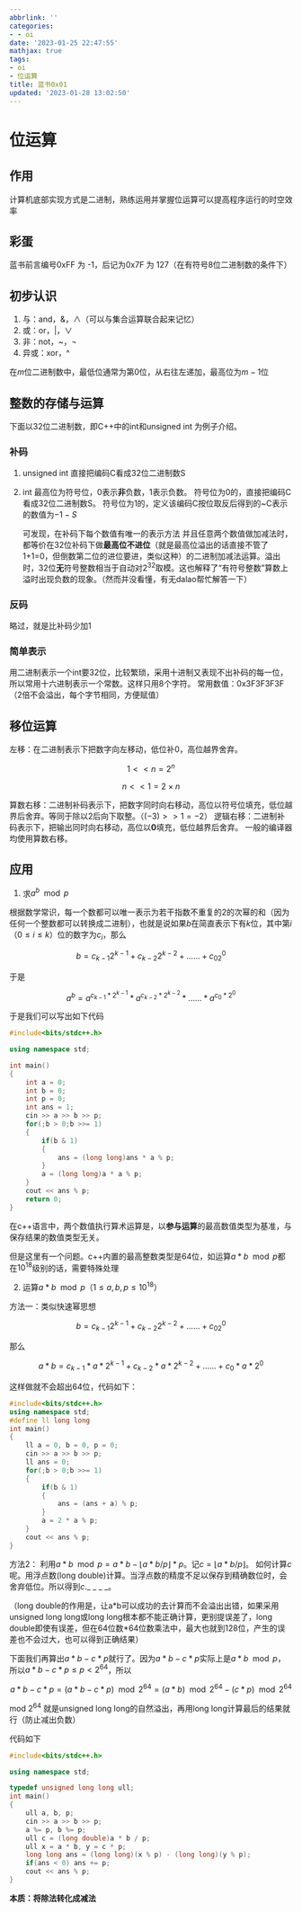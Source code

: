 ```yaml
---
abbrlink: ''
categories:
- - oi
date: '2023-01-25 22:47:55'
mathjax: true
tags:
- oi
- 位运算
title: 蓝书0x01
updated: '2023-01-28 13:02:50'
---
```

# 位运算

## 作用

计算机底部实现方式是二进制，熟练运用并掌握位运算可以提高程序运行的时空效率

## 彩蛋

蓝书前言编号0xFF 为 -1，后记为0x7F 为 127（在有符号8位二进制数的条件下）

## 初步认识

1. 与：and，&，∧（可以与集合运算联合起来记忆）
2. 或：or，|，∨
3. 非：not，~，¬
4. 异或：xor，^

在$m$位二进制数中，最低位通常为第$0$位，从右往左递加，最高位为$m-1$位

## 整数的存储与运算

下面以32位二进制数，即C++中的int和unsigned int 为例子介绍。

### 补码

1. unsigned int
   直接把编码C看成32位二进制数S
2. int
   最高位为符号位，0表示**非**负数，1表示负数。
   符号位为0的，直接把编码C看成32位二进制数S。
   符号位为1的，定义该编码C按位取反后得到的~C表示的数值为$-1-S$
   
   可发现，在补码下每个数值有唯一的表示方法 并且任意两个数值做加减法时，都等价在32位补码下做**最高位不进位**（就是最高位溢出的话直接不管了1+1=0，但倒数第二位的进位要进，类似这种）的二进制加减法运算。溢出时，32位**无**符号整数相当于自动对$2^{32}$取模。这也解释了“有符号整数”算数上溢时出现负数的现象。（然而并没看懂，有无dalao帮忙解答一下）

### 反码

略过，就是比补码少加1

### 简单表示

用二进制表示一个int要32位，比较繁琐，采用十进制又表现不出补码的每一位，所以常用十六进制表示一个常数。这样只用8个字符。
常用数值：0x3F3F3F3F （2倍不会溢出，每个字节相同，方便赋值）

## 移位运算

左移：在二进制表示下把数字向左移动，低位补0，高位越界舍弃。

$$
1 << n = 2^n
$$

$$
n << 1 = 2 \times n
$$

算数右移：二进制补码表示下，把数字同时向右移动，高位以符号位填充，低位越界后舍弃。等同于除以2后向下取整。（$(-3)>>1=-2$）
逻辑右移：二进制补码表示下，把输出同时向右移动，高位以**0**填充，低位越界后舍弃。
一般的编译器均使用算数右移。


## 应用

1. 求$a^b\mod p$

根据数学常识，每一个数都可以唯一表示为若干指数不重复的2的次幂的和（因为任何一个整数都可以转换成二进制），也就是说如果$b$在简直表示下有$k$位，其中第$i（0\leq i\leq k）$位的数字为$c_i$，那么

$$
b=c_{k-1}2^{k-1}+c_{k-2}2^{k-2}+......+c_02^0
$$

于是

$$
a^b=a^{c_{k-1}*2^{k-1}}*a^{c_{k-2}*2^{k-2}}*......*a^{c_0*2^0}
$$

于是我们可以写出如下代码

```cpp
#include<bits/stdc++.h>

using namespace std;

int main()
{
    int a = 0;
    int b = 0;
    int p = 0;
    int ans = 1;
    cin >> a >> b >> p;
    for(;b > 0;b >>= 1)
    {
        if(b & 1)
        {
            ans = (long long)ans * a % p;
        }
        a = (long long)a * a % p;
    }
    cout << ans % p;
    return 0;
}
```

在c++语言中，两个数值执行算术运算是，以**参与运算**的最高数值类型为基准，与保存结果的数值类型无关。

但是这里有一个问题。c++内置的最高整数类型是64位，如运算$a*b \mod p$都在$10^{18}$级别的话，需要特殊处理

2. 运算$a*b \mod p$（$1\leq a,b,p\leq 10^{18}$）

方法一：类似快速幂思想

$$
b=c_{k-1}2^{k-1}+c_{k-2}2^{k-2}+......+c_02^0
$$

那么

$$
a*b=c_{k-1}*a*2^{k-1}+c_{k-2}*a*2^{k-2}+......+c_0*a*2^0
$$

这样做就不会超出64位，代码如下：

```cpp
#include<bits/stdc++.h>
using namespace std;
#define ll long long
int main()
{
    ll a = 0, b = 0, p = 0;
    cin >> a >> b >> p;
    ll ans = 0;
    for(;b > 0;b >>= 1)
    {
        if(b & 1)
        {
            ans = (ans + a) % p;
        }
        a = 2 * a % p;
    }
    cout << ans % p;
}
```

方法2：
利用$a*b \mod p=a*b-\lfloor a*b/p\rfloor *p$。记$c=\lfloor a*b/p\rfloor$。
如何计算$c$呢。用浮点数(long double)计算。当浮点数的精度不足以保存到精确数位时，会舍弃低位。所以得到$c.\_\ \_\ \_\ \_$。

（long double的作用是，让a\*b可以成功的去计算而不会溢出出错，如果采用unsigned long long或long long根本都不能正确计算，更别提误差了，long double即使有误差，但在64位数\*64位数乘法中，最大也就到128位，产生的误差也不会过大，也可以得到正确结果）

下面我们再算出$a*b-c*p$就行了。因为$a*b-c*p$实际上是$a*b \mod p$，所以$a*b-c*p \leq p < 2^{64}$，所以

$$
a*b-c*p=(a*b-c*p)\mod 2^{64}=(a*b)\mod 2^{64} - (c*p) \mod 2^{64}
$$

mod $2^{64}$ 就是unsigned long long的自然溢出，再用long long计算最后的结果就行（防止减出负数）

代码如下

```cpp
#include<bits/stdc++.h>

using namespace std;

typedef unsigned long long ull;
int main()
{
    ull a, b, p;
    cin >> a >> b >> p;
    a %= p, b %= p;
    ull c = (long double)a * b / p;
    ull x = a * b, y = c * p;
    long long ans = (long long)(x % p) - (long long)(y % p);
    if(ans < 0) ans += p;
    cout << ans % p;
}
```

**本质：将除法转化成减法**


